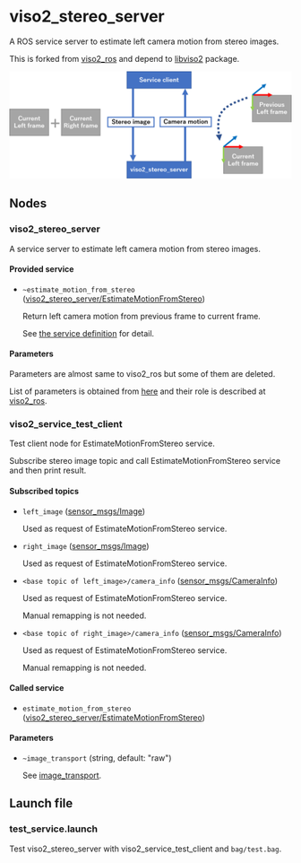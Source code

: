 # viso2_stereo_server

A ROS service server to estimate left camera motion from stereo images.

This is forked from [viso2_ros](http://wiki.ros.org/viso2_ros) and depend to [libviso2](http://wiki.ros.org/libviso2) package.

![overview](overview.png)

## Nodes

### viso2_stereo_server

A service server to estimate left camera motion from stereo images.

#### Provided service

* `~estimate_motion_from_stereo` ([viso2_stereo_server/EstimateMotionFromStereo](srv/EstimateMotionFromStereo.srv))

  Return left camera motion from previous frame to current frame.

  See [the service definition](srv/EstimateMotionFromStereo.srv) for detail.

#### Parameters

Parameters are almost same to viso2_ros but some of them are deleted.

List of parameters is obtained from [here](include/odometry_params.h) and their role is described at [viso2_ros](http://wiki.ros.org/viso2_ros).

### viso2_service_test_client

Test client node for EstimateMotionFromStereo service.

Subscribe stereo image topic and call EstimateMotionFromStereo service and then print result.

#### Subscribed topics

* `left_image` ([sensor_msgs/Image](http://docs.ros.org/api/sensor_msgs/html/msg/Image.html))

  Used as request of EstimateMotionFromStereo service.

* `right_image` ([sensor_msgs/Image](http://docs.ros.org/api/sensor_msgs/html/msg/Image.html))

  Used as request of EstimateMotionFromStereo service.

* `<base topic of left_image>/camera_info` ([sensor_msgs/CameraInfo](http://docs.ros.org/api/sensor_msgs/html/msg/CameraInfo.html))

  Used as request of EstimateMotionFromStereo service.

  Manual remapping is not needed. 
  
* `<base topic of right_image>/camera_info` ([sensor_msgs/CameraInfo](http://docs.ros.org/api/sensor_msgs/html/msg/CameraInfo.html))

  Used as request of EstimateMotionFromStereo service.

  Manual remapping is not needed. 

#### Called service

* `estimate_motion_from_stereo` ([viso2_stereo_server/EstimateMotionFromStereo](srv/EstimateMotionFromStereo.srv))

#### Parameters

* `~image_transport` (string, default: "raw")

  See [image_transport](http://wiki.ros.org/image_transport#Parameters-1).

## Launch file

### test_service.launch

Test viso2_stereo_server with viso2_service_test_client and `bag/test.bag`.

